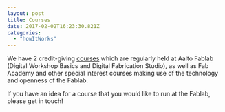 ```yaml
---
layout: post
title: Courses
date: 2017-02-02T16:23:30.821Z
categories:
  - "howItWorks"
---
```


We have 2 credit-giving [courses](../courses) which are regularly held at Aalto Fablab (<span class="bold">Digital Workshop Basics</span> and <span class="bold">Digital Fabrication Studio</span>), as well as Fab Academy and other special interest courses making use of the technology and openness of the Fablab.

If you have an idea for a course that you would like to run at the Fablab, please get in touch!
